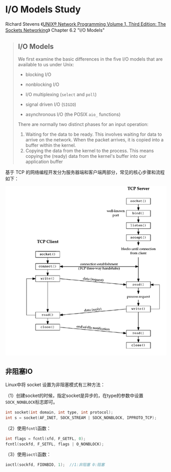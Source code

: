 # I/O Models Study

Richard Stevens 《[UNIX® Network Programming Volume 1, Third Edition: The Sockets
Networking](https://notes.shichao.io/unp/ch6/)》 Chapter 6.2 "I/O Models"

> ## I/O Models
>
> We first examine the basic differences in the five I/O models that are available to us under Unix:
>
> - blocking I/O
>
> - nonblocking I/O
>
> - I/O multiplexing (`select` and `poll`)
>
> - signal driven I/O (`SIGIO`)
>
> - asynchronous I/O (the POSIX `aio_` functions)
>
> There are normally two distinct phases for an input operation:
>
> 1. Waiting for the data to be ready. This involves waiting for data to arrive on the network. When the packet arrives, it is copied into a buffer within the kernel.
> 2. Copying the data from the kernel to the process. This means copying the (ready) data from the kernel's buffer into our application buffer




基于 TCP 的网络编程开发分为服务器端和客户端两部分，常见的核心步骤和流程如下：

![](README/linux-TCP-socket.png)


## 非阻塞IO

Linux中将 socket 设置为非阻塞模式有三种方法：

（1）创建socket的时候，指定socket是异步的，在type的参数中设置`SOCK_NONBLOCK`标志即可。

```c
int socket(int domain, int type, int protocol);
int s = socket(AF_INET, SOCK_STREAM | SOCK_NONBLOCK, IPPROTO_TCP);
```
（2）使用`fcntl`函数：
```c
int flags = fcntl(sfd, F_GETFL, 0);
fcntl(sockfd, F_SETFL, flags | O_NONBLOCK);
```
（3）使用`ioctl`函数：
```c
ioctl(sockfd, FIONBIO, 1);  //1:非阻塞 0:阻塞
```